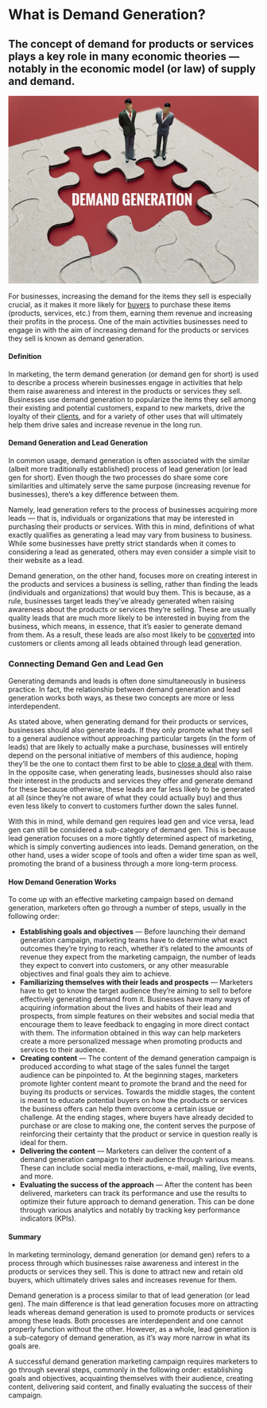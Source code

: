 # What is Demand Generation?

## The concept of demand for products or services plays a key role in many economic theories — notably in the economic model (or law) of supply and demand.

![Demand Generation](./img/demand-generation-refers-to-an-advertiser-s-targeted-marketing-efforts-to-create-a-brand-product_t20_LldZYY.jpeg)

For businesses, increasing the demand for the items they sell is especially crucial, as it makes it more likely for [buyers](https://rev.team/kb/what-is-buyer) to purchase these items (products, services, etc.) from them, earning them revenue and increasing their profits in the process. One of the main activities businesses need to engage in with the aim of increasing demand for the products or services they sell is known as demand generation.

#### Definition

In marketing, the term demand generation (or demand gen for short) is used to describe a process wherein businesses engage in activities that help them raise awareness and interest in the products or services they sell. Businesses use demand generation to popularize the items they sell among their existing and potential customers, expand to new markets, drive the loyalty of their [clients](https://rev.team/kb/what-is-a-client), and for a variety of other uses that will ultimately help them drive sales and increase revenue in the long run.

#### Demand Generation and Lead Generation

In common usage, demand generation is often associated with the similar (albeit more traditionally established) process of lead generation (or lead gen for short). Even though the two processes do share some core similarities and ultimately serve the same purpose (increasing revenue for businesses), there’s a key difference between them.

Namely, lead generation refers to the process of businesses acquiring more leads — that is, individuals or organizations that may be interested in purchasing their products or services. With this in mind, definitions of what exactly qualifies as generating a lead may vary from business to business. While some businesses have pretty strict standards when it comes to considering a lead as generated, others may even consider a simple visit to their website as a lead.

Demand generation, on the other hand, focuses more on creating interest in the products and services a business is selling, rather than finding the leads (individuals and organizations) that would buy them. This is because, as a rule, businesses target leads they’ve already generated when raising awareness about the products or services they’re selling. These are usually quality leads that are much more likely to be interested in buying from the business, which means, in essence, that it’s easier to generate demand from them. As a result, these leads are also most likely to be [converted](https://rev.team/kb/what-is-conversion) into customers or clients among all leads obtained through lead generation.

### Connecting Demand Gen and Lead Gen

Generating demands and leads is often done simultaneously in business practice. In fact, the relationship between demand generation and lead generation works both ways, as these two concepts are more or less interdependent.

As stated above, when generating demand for their products or services, businesses should also generate leads. If they only promote what they sell to a general audience without approaching particular targets (in the form of leads) that are likely to actually make a purchase, businesses will entirely depend on the personal initiative of members of this audience, hoping they’ll be the one to contact them first to be able to [close a deal](https://rev.team/kb/what-is-closing-a-deal) with them. In the opposite case, when generating leads, businesses should also raise their interest in the products and services they offer and generate demand for these because otherwise, these leads are far less likely to be generated at all (since they’re not aware of what they could actually buy) and thus even less likely to convert to customers further down the sales funnel.

With this in mind, while demand gen requires lead gen and vice versa, lead gen can still be considered a sub-category of demand gen. This is because lead generation focuses on a more tightly determined aspect of marketing, which is simply converting audiences into leads. Demand generation, on the other hand, uses a wider scope of tools and often a wider time span as well, promoting the brand of a business through a more long-term process.

#### How Demand Generation Works

To come up with an effective marketing campaign based on demand generation, marketers often go through a number of steps, usually in the following order:

* **Establishing goals and objectives** — Before launching their demand generation campaign, marketing teams have to determine what exact outcomes they’re trying to reach, whether it’s related to the amounts of revenue they expect from the marketing campaign, the number of leads they expect to convert into customers, or any other measurable objectives and final goals they aim to achieve.
* **Familiarizing themselves with their leads and prospects** — Marketers have to get to know the target audience they’re aiming to sell to before effectively generating demand from it. Businesses have many ways of acquiring information about the lives and habits of their lead and prospects, from simple features on their websites and social media that encourage them to leave feedback to engaging in more direct contact with them. The information obtained in this way can help marketers create a more personalized message when promoting products and services to their audience.
* **Creating content** — The content of the demand generation campaign is produced according to what stage of the sales funnel the target audience can be pinpointed to. At the beginning stages, marketers promote lighter content meant to promote the brand and the need for buying its products or services. Towards the middle stages, the content is meant to educate potential buyers on how the products or services the business offers can help them overcome a certain issue or challenge. At the ending stages, where buyers have already decided to purchase or are close to making one, the content serves the purpose of reinforcing their certainty that the product or service in question really is ideal for them.
* **Delivering the content** — Marketers can deliver the content of a demand generation campaign to their audience through various means. These can include social media interactions, e-mail, mailing, live events, and more.
* **Evaluating the success of the approach** — After the content has been delivered, marketers can track its performance and use the results to optimize their future approach to demand generation. This can be done through various analytics and notably by tracking key performance indicators (KPIs).

#### Summary

In marketing terminology, demand generation (or demand gen) refers to a process through which businesses raise awareness and interest in the products or services they sell. This is done to attract new and retain old buyers, which ultimately drives sales and increases revenue for them.

Demand generation is a process similar to that of lead generation (or lead gen). The main difference is that lead generation focuses more on attracting leads whereas demand generation is used to promote products or services among these leads. Both processes are interdependent and one cannot properly function without the other. However, as a whole, lead generation is a sub-category of demand generation, as it’s way more narrow in what its goals are.

A successful demand generation marketing campaign requires marketers to go through several steps, commonly in the following order: establishing goals and objectives, acquainting themselves with their audience, creating content, delivering said content, and finally evaluating the success of their campaign.